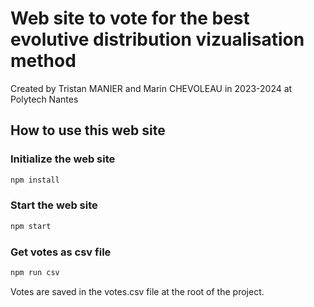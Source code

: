 # Web site to vote for the best evolutive distribution vizualisation method

Created by Tristan MANIER and Marin CHEVOLEAU in 2023-2024 at Polytech Nantes

## How to use this web site

### Initialize the web site

```bash
npm install
```

### Start the web site

```bash
npm start
```

### Get votes as csv file

```bash
npm run csv
```

Votes are saved in the votes.csv file at the root of the project.
